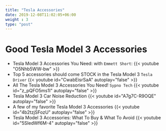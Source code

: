 ```yaml
---
title: "Tesla Accessories"
date: 2019-12-08T11:02:05+06:00
weight : 3
type: "post"
---
```


# Good Tesla Model 3 Accessories
* Tesla Model 3 Accessories You Need: with `Emmett Short`:
{{< youtube "O5Nhb5WW-bw" >}}
* Top 5 accessories should come STOCK in the Tesla Model 3 `Tesla Driver`
{{< youtube id="CwabEisrSaA" autoplay="false" >}}
* All The Tesla Model 3 Accessories You Need! `Sypno Tech`
{{< youtube id="z_pQFO5ms1I" autoplay="false" >}}
* Tesla Model 3 Car Noise Reduction
{{< youtube id="A7g7C-R9OQE" autoplay="false" >}}
* A few of my favorite Tesla Model 3 Accessories 
{{< youtube id="4b2tzjSFozU" autoplay="false" >}}
* Tesla Model 3 Accessories: What To Buy & What To Avoid
{{< youtube id="5SIedWf6M-4" autoplay="false" >}}